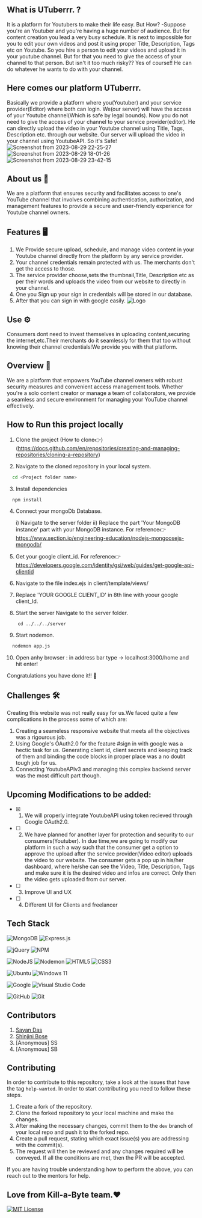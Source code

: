 ## What is UTuberrr. ?
It is a platform for Youtubers to make their life easy.
But How?
-Suppose you're an Youtuber and you're having a huge number of audience. But for content creation you lead a very busy schedule. It is next to impossible for you to edit your own videos and post it using proper Title, Description, Tags etc on Youtube. So you hire a person to edit your videos and upload it in your youtube channel. But for that you need to give the access of your channel to that person. 
But isn't it too much risky??
Yes of course!! He can do whatever he wants to do with your channel.
## Here comes our platform UTuberrr.
Basically we provide a platform where you(Youtuber) and your service provider(Editor) where both can login. We(our server) will have the access of your Youtube channel(Which is safe by legal bounds). Now you do not need to give the access of your channel to your service provider(editor).
He can directly upload the video in your Youtube channel using Title, Tags, Description etc. through our website.
Our server will upload the video in your channel using YoutubeAPI.
So it's Safe!
![Screenshot from 2023-08-29 22-25-27](https://github.com/Sayan67/Youtube-uploader/assets/94789182/6942cea1-c488-458f-806c-a9f3a306ab71) ![Screenshot from 2023-08-29 18-01-26](https://github.com/Sayan67/Youtube-uploader/assets/94789182/4b00eed3-bf02-46b4-87c6-ed7511b2ee59) ![Screenshot from 2023-08-29 23-42-15](https://github.com/Sayan67/Youtube-uploader/assets/94789182/eaf82fbb-8764-4281-945b-7f43eeb32c2c)



## About us 💜
We are a platform that ensures security and facilitates access to one's YouTube channel that involves combining authentication, authorization, and management features to provide a secure and user-friendly experience for Youtube channel owners.

## Features 🖥️
1. We Provide secure upload, schedule, and manage video content in your Youtube channel directly from the platform by any service provider.            
2. Your channel credentials remain protected with us. The merchants don't get the access to those.  
3. The service provider choose,sets the thumbnail,Title, Description etc as per their words and uploads the video from our website to directly in your channel.
4. One you Sign up your sign in credentials will be stored in our database.
5. After that you can sign in with google easily.
   ![Logo](https://onymos.com/wp-content/uploads/2020/10/google-signin-button.png)


## Use ⚙️
Consumers dont need to invest themselves in uploading content,securing the internet,etc.Their merchants do it seamlessly for them that too without knowing their channel credentials!We provide you with that platform.

## Overview 📖
We are a platform that empowers YouTube channel owners with robust security measures and convenient access management tools. Whether you're a solo content creator or manage a team of collaborators, we provide a seamless and secure environment for managing your YouTube channel effectively.



## How to Run this project locally

1. Clone the project (How to clone👉)(https://docs.github.com/en/repositories/creating-and-managing-repositories/cloning-a-repository)


2. Navigate to the cloned repository in your local system.

```bash
  cd <Project folder name>
```

3. Install dependencies

```bash
  npm install
```

4. Connect your mongoDb Database.

    i) Navigate to the server folder
   ii) Replace the part 'Your MongoDB instance' part with your MongoDB instance.
       For reference👉 https://www.section.io/engineering-education/nodejs-mongoosejs-mongodb/


5. Get your google client_id. 
   For reference👉 https://developers.google.com/identity/gsi/web/guides/get-google-api-clientid

6. Navigate to the file index.ejs in client/template/views/

7. Replace 'YOUR GOOGLE CLIENT_ID' in 8th line
   with yoour google client_Id.


8. Start the server
Navigate to the server folder.
```
    cd ../../../server
```
9. Start nodemon.
```bash
  nodemon app.js
```
10. Open anhy browser :
    in address bar type -> localhost:3000/home 
    and hit enter!

Congratulations you have done it!! 🎉



## Challenges 🛠️
Creating this website was not really easy for us.We faced quite a few complications in the process some of which are:

1. Creating a seameless responsive website that meets all the objectives was a rigourous job.
2. Using Google's OAuth2.0 for the feature #sign in with google was a hectic task for us. Generating client id, client secrets and keeping track of them and binding the code blocks in proper place was a no     doubt tough job for us.
3. Connecting YoutubeAPIv3 and managing this complex backend server was the most difficult part though.

## Upcoming Modifications to be added:
- [x] 1. We will properly integrate YoutubeAPI using token recieved through Google OAuth2.0. 
- [ ] 2. We have planned for another layer for protection and security to our consumers(Youtuber). In due time,we are going to modify our platform in such a way such that the consumer get a option to approve         the upload after the service provider(Video editor) uploads the video to our website. The consumer gets a pop up in his/her dashboard, where he/she can see the Video, Title, Description, Tags and            make sure it is the desired video and infos are correct. Only then the video gets uploaded from our server.
- [ ] 3. Improve UI and UX
- [ ] 4. Different UI for Clients and freelancer 
  
## Tech Stack
![MongoDB](https://img.shields.io/badge/MongoDB-%234ea94b.svg?style=for-the-badge&logo=mongodb&logoColor=white) ![Express.js](https://img.shields.io/badge/express.js-%23404d59.svg?style=for-the-badge&logo=express&logoColor=%2361DAFB)

![jQuery](https://img.shields.io/badge/jquery-%230769AD.svg?style=for-the-badge&logo=jquery&logoColor=white) ![NPM](https://img.shields.io/badge/NPM-%23CB3837.svg?style=for-the-badge&logo=npm&logoColor=white)

![NodeJS](https://img.shields.io/badge/node.js-6DA55F?style=for-the-badge&logo=node.js&logoColor=white) ![Nodemon](https://img.shields.io/badge/NODEMON-%23323330.svg?style=for-the-badge&logo=nodemon&logoColor=%BBDEAD)
![HTML5](https://img.shields.io/badge/html5-%23E34F26.svg?style=for-the-badge&logo=html5&logoColor=white) ![CSS3](https://img.shields.io/badge/css3-%231572B6.svg?style=for-the-badge&logo=css3&logoColor=white)

![Ubuntu](https://img.shields.io/badge/Ubuntu-E95420?style=for-the-badge&logo=ubuntu&logoColor=white) ![Windows 11](https://img.shields.io/badge/Windows%2011-%230079d5.svg?style=for-the-badge&logo=Windows%2011&logoColor=white)

![Google](https://img.shields.io/badge/google-4285F4?style=for-the-badge&logo=google&logoColor=white) ![Visual Studio Code](https://img.shields.io/badge/Visual%20Studio%20Code-0078d7.svg?style=for-the-badge&logo=visual-studio-code&logoColor=white)

![GitHub](https://img.shields.io/badge/github-%23121011.svg?style=for-the-badge&logo=github&logoColor=white) ![Git](https://img.shields.io/badge/git-%23F05033.svg?style=for-the-badge&logo=git&logoColor=white) 



## Contributors
1. [Sayan Das](https://www.linkedin.com/in/sayan-das-435b1721a/) 
2. [Shinjini Bose](https://www.linkedin.com/in/shinjini-bose-9aa57b23a/)
3. [Anonymous] SS
4. [Anonymous] SB

## Contributing
In order to contribute to this repository, take a look at the issues that have the tag `help-wanted`. In order to start contributing you need to follow these steps.
1. Create a fork of the repository. 
2. Clone the forked repository to your local machine and make the changes.
3. After making the necessary changes, commit them to the `dev` branch of your local repo and push it to the forked repo.
4. Create a pull request, stating which exact issue(s) you are addressing with the commit(s).
5. The request will then be reviewed and any changes required will be conveyed. If all the conditions are met, then the PR will be accepted. 

If you are having trouble understanding how to perform the above, you can reach out to the mentors for help.

## Love from Kill-a-Byte team.❤️

[![MIT License](https://img.shields.io/badge/License-MIT-green.svg)](https://choosealicense.com/licenses/mit/) 

